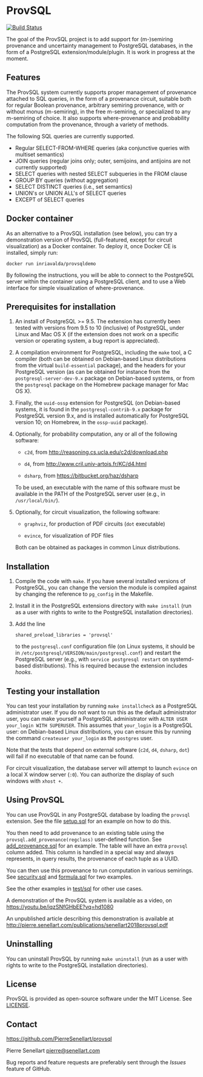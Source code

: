 # ProvSQL

[![Build Status](https://travis-ci.org/PierreSenellart/provsql.svg?branch=master)](https://travis-ci.org/PierreSenellart/provsql)

The goal of the ProvSQL project is to add support for (m-)semiring provenance
and uncertainty management to PostgreSQL databases, in the form of a
PostgreSQL extension/module/plugin. It is work in progress at the moment.

## Features

The ProvSQL system currently supports proper management of provenance
attached to SQL queries, in the form of a provenance circuit, suitable
both for regular Boolean provenance, arbitrary semiring provenance, with
or without monus (m-semiring), in the free m-semiring, or specialized to
any m-semiring of choice. It also supports where-provenance and
probability computation from the provenance, through a variety of
methods.

The following SQL queries are currently supported.
* Regular SELECT-FROM-WHERE queries (aka conjunctive queries with
  multiset semantics)
* JOIN queries (regular joins only; outer, semijoins, and antijoins
  are not currently supported)
* SELECT queries with nested SELECT subqueries in the FROM clause
* GROUP BY queries (without aggregation)
* SELECT DISTINCT queries (i.e., set semantics)
* UNION's or UNION ALL's of SELECT queries
* EXCEPT of SELECT queries

## Docker container

As an alternative to a ProvSQL installation (see below), you can try
a demonstration version of ProvSQL (full-featured, except for circuit
visualization) as a Docker container. To deploy it, once Docker CE is
installed, simply run:
```
docker run inriavalda/provsqldemo
```
By following the instructions, you will be able to connect to the
PostgreSQL server within the container using a PostgreSQL client,
and to use a Web interface for simple visualization of where-provenance.

## Prerequisites for installation

1. An install of PostgreSQL >= 9.5. The extension has currently been
   tested with versions from 9.5 to 10 (inclusive) of PostgreSQL, under
   Linux and Mac OS X (if the extension does not work on a specific
   version or operating system, a bug report is appreciated).

2. A compilation environment for PostgreSQL, including the `make` tool, a
   C compiler (both can be obtained on Debian-based Linux distributions
   from the virtual `build-essential` package), and the headers for your
   PostgreSQL version (as can be obtained for instance from the
   `postgresql-server-dev-9.x` package on Debian-based systems, or from
   the `postgresql` package on the Homebrew package manager for Mac OS X).

3. Finally, the `uuid-ossp` extension for PostgreSQL (on Debian-based
   systems, it is found in the `postgresql-contrib-9.x` package for PostgreSQL
   version 9.x, and is installed automatically for PostgreSQL version 10; on
   Homebrew, in the `ossp-uuid` package).

4. Optionally, for probability computation, any or all of the following
   software:

   * `c2d`, from http://reasoning.cs.ucla.edu/c2d/download.php

   * `d4`, from http://www.cril.univ-artois.fr/KC/d4.html

   * `dsharp`, from https://bitbucket.org/haz/dsharp

   To be used, an executable with the name of this software must be
   available in the PATH of the PostgreSQL server user (e.g., in
   `/usr/local/bin/`).

5. Optionally, for circuit visualization, the following software:

   * `graphviz`, for production of PDF circuits (`dot` executable)
   
   * `evince`, for visualization of PDF files
   
   Both can be obtained as packages in common Linux distributions.

## Installation

1. Compile the code with `make`. If you have several installed versions
   of PostgreSQL, you can change the version the module is compiled
   against by changing the reference to `pg_config` in the Makefile.

2. Install it in the PostgreSQL extensions directory with `make install`
   (run as a user with rights to write to the PostgreSQL installation
   directories).

3. Add the line 
   ```
   shared_preload_libraries = 'provsql'
   ```
   to the `postgresql.conf` configuration file (on Linux systems, it should
   be in `/etc/postgresql/VERSION/main/postgresql.conf`) and restart the 
   PostgreSQL server (e.g., with `service postgresql restart` on
   systemd-based distributions). This is required because the extension
   includes *hooks*.

## Testing your installation

You can test your installation by running `make installcheck` as a
PostgreSQL administrator user. If you do not want to run this as the
default administrator user, you can make yourself a PostgreSQL
administrator with ``ALTER USER your_login WITH SUPERUSER``. This assumes that
``your_login`` is a PostgreSQL user: on Debian-based Linux distributions, you
can ensure this by running the command ``createuser your_login`` as the
``postgres`` user.

Note that the tests that depend on external software (`c2d`, `d4`, 
`dsharp`, `dot`) will fail if no executable of that name can be found.

For circuit visualization, the database server will attempt to launch `evince`
on a local X window server (`:0`). You can authorize the display of such windows
with `xhost +`.

## Using ProvSQL

You can use ProvSQL in any PostgreSQL database by loading the
`provsql` extension. See the file [setup.sql](test/sql/setup.sql)
for an example on how to do this.

You then need to add provenance to an existing table using the
`provsql.add_provenance(regclass)` user-defined function.
See [add_provenance.sql](test/sql/add_provenance.sql) for an example.
The table will have an extra `provsql` column added. This column
is handled in a special way and always represents, in query results, the
provenance of each tuple as a UUID.

You can then use this provenance to run computation in various semirings.
See [security.sql](test/sql/security.sql) and
[formula.sql](test/sql/formula.sql) for two examples.

See the other examples in [test/sql](test/sql) for other use cases.

A demonstration of the ProvSQL system is available as a video, on
https://youtu.be/iqzSNfGHbEE?vq=hd1080

An unpublished article describing this demonstration is available at
http://pierre.senellart.com/publications/senellart2018provsql.pdf

## Uninstalling

You can uninstall ProvSQL by running `make uninstall` (run as a user with
rights to write to the PostgreSQL installation directories).

## License

ProvSQL is provided as open-source software under the MIT License. See [LICENSE](LICENSE).

## Contact

https://github.com/PierreSenellart/provsql

Pierre Senellart <pierre@senellart.com>

Bug reports and feature requests are
preferably sent through the *Issues* feature of GitHub.
